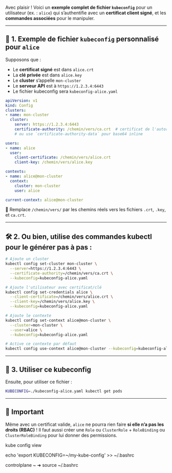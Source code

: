 Avec plaisir ! Voici un **exemple complet de fichier `kubeconfig`** pour un utilisateur (ex. : `alice`) qui s’authentifie avec un **certificat client signé**, et les **commandes associées** pour le manipuler.

---

## 🧾 1. Exemple de fichier `kubeconfig` personnalisé pour `alice`

Supposons que :

* Le **certificat signé** est dans `alice.crt`
* La **clé privée** est dans `alice.key`
* Le **cluster** s’appelle `mon-cluster`
* Le **serveur API** est à `https://1.2.3.4:6443`
* Le fichier kubeconfig sera `kubeconfig-alice.yaml`

```yaml
apiVersion: v1
kind: Config
clusters:
- name: mon-cluster
  cluster:
    server: https://1.2.3.4:6443
    certificate-authority: /chemin/vers/ca.crt  # certificat de l'autorité (CA) du cluster
    # ou use `certificate-authority-data` pour base64 inline

users:
- name: alice
  user:
    client-certificate: /chemin/vers/alice.crt
    client-key: /chemin/vers/alice.key

contexts:
- name: alice@mon-cluster
  context:
    cluster: mon-cluster
    user: alice

current-context: alice@mon-cluster
```

🔁 Remplace `/chemin/vers/` par les chemins réels vers les fichiers `.crt`, `.key`, et `ca.crt`.

---

## 🛠️ 2. Ou bien, utilise des **commandes kubectl** pour le générer pas à pas :

```bash
# Ajoute un cluster
kubectl config set-cluster mon-cluster \
  --server=https://1.2.3.4:6443 \
  --certificate-authority=/chemin/vers/ca.crt \
  --kubeconfig=kubeconfig-alice.yaml

# Ajoute l'utilisateur avec certificat/clé
kubectl config set-credentials alice \
  --client-certificate=/chemin/vers/alice.crt \
  --client-key=/chemin/vers/alice.key \
  --kubeconfig=kubeconfig-alice.yaml

# Ajoute le contexte
kubectl config set-context alice@mon-cluster \
  --cluster=mon-cluster \
  --user=alice \
  --kubeconfig=kubeconfig-alice.yaml

# Active ce contexte par défaut
kubectl config use-context alice@mon-cluster --kubeconfig=kubeconfig-alice.yaml
```

---

## 🚀 3. Utiliser ce kubeconfig

Ensuite, pour utiliser ce fichier :

```bash
KUBECONFIG=./kubeconfig-alice.yaml kubectl get pods
```

---

## 🧠 Important

Même avec un certificat valide, `alice` ne pourra rien faire **si elle n’a pas les droits (RBAC)** !
Il faut aussi créer une `Role` ou `ClusterRole` + `RoleBinding` ou `ClusterRoleBinding` pour lui donner des permissions.


kube config view

echo 'export KUBECONFIG=~/my-kube-config' >> ~/.bashrc

controlplane ~ ➜  source ~/.bashrc